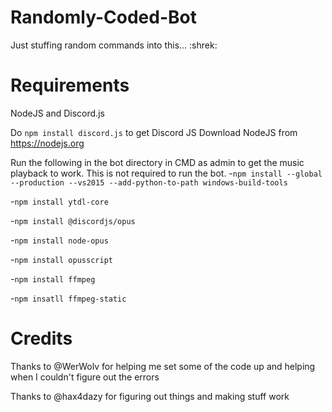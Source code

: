 # Randomly-Coded-Bot

Just stuffing random commands into this... :shrek:

# Requirements

NodeJS and Discord.js

Do `npm install discord.js` to get Discord JS
Download NodeJS from https://nodejs.org

Run the following in the bot directory in CMD as admin to get the music playback to work. This is not required to run the bot.
-`npm install --global --production --vs2015 --add-python-to-path windows-build-tools`

-`npm install ytdl-core`

-`npm install @discordjs/opus`

-`npm install node-opus`

-`npm install opusscript`

-`npm install ffmpeg`

-`npm insatll ffmpeg-static`


# Credits

Thanks to @WerWolv for helping me set some of the code up and helping when I couldn't figure out the errors

Thanks to @hax4dazy for figuring out things and making stuff work
